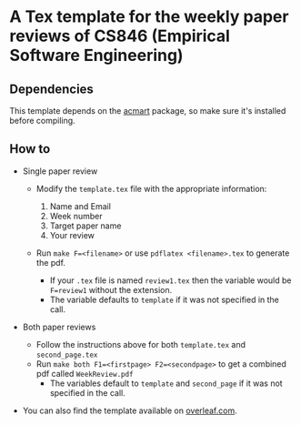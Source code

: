 # A Tex template for the weekly paper reviews of CS846 (Empirical Software Engineering)

## Dependencies
This template depends on the [acmart](https://ctan.org/pkg/acmart) package, so make sure it's installed before compiling.

## How to
* Single paper review
    * Modify the `template.tex` file with the appropriate information:
        1. Name and Email
        2. Week number
        3. Target paper name
        4. Your review

    * Run `make F=<filename>` or use `pdflatex <filename>.tex` to generate the pdf.
        * If your `.tex` file is named `review1.tex` then the variable would be `F=review1` without the extension.
        * The variable defaults to `template` if it was not specified in the call.
* Both paper reviews
    * Follow the instructions above for both `template.tex` and `second_page.tex`
    * Run `make both F1=<firstpage> F2=<secondpage>` to get a combined pdf called `WeekReview.pdf`
        * The variables default to `template` and `second_page` if it was not specified in the call.

* You can also find the template available on [overleaf.com](https://www.overleaf.com/read/rqhmmmngvwzx).

